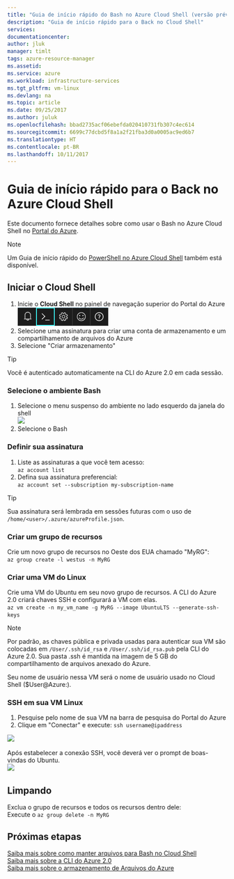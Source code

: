 ```yaml
---
title: "Guia de início rápido do Bash no Azure Cloud Shell (versão prévia) | Microsoft Docs"
description: "Guia de início rápido para o Back no Cloud Shell"
services: 
documentationcenter: 
author: jluk
manager: timlt
tags: azure-resource-manager
ms.assetid: 
ms.service: azure
ms.workload: infrastructure-services
ms.tgt_pltfrm: vm-linux
ms.devlang: na
ms.topic: article
ms.date: 09/25/2017
ms.author: juluk
ms.openlocfilehash: bbad2735acf06ebefda020410731fb307c4ec614
ms.sourcegitcommit: 6699c77dcbd5f8a1a2f21fba3d0a0005ac9ed6b7
ms.translationtype: HT
ms.contentlocale: pt-BR
ms.lasthandoff: 10/11/2017
---
```

# <a name="quickstart-for-bash-in-azure-cloud-shell"></a>Guia de início rápido para o Back no Azure Cloud Shell

Este documento fornece detalhes sobre como usar o Bash no Azure Cloud Shell no [Portal do Azure](https://ms.portal.azure.com/).

> [!NOTE]
> Um Guia de início rápido do [PowerShell no Azure Cloud Shell](quickstart-powershell.md) também está disponível.

## <a name="start-cloud-shell"></a>Iniciar o Cloud Shell
1. Inicie o **Cloud Shell** no painel de navegação superior do Portal do Azure <br>
![](media/quickstart/shell-icon.png)
2. Selecione uma assinatura para criar uma conta de armazenamento e um compartilhamento de arquivos do Azure
3. Selecione "Criar armazenamento"

> [!TIP]
> Você é autenticado automaticamente na CLI do Azure 2.0 em cada sessão.

### <a name="select-the-bash-environment"></a>Selecione o ambiente Bash
1. Selecione o menu suspenso do ambiente no lado esquerdo da janela do shell <br>
![](media/quickstart/env-selector.png)
2. Selecione o Bash

### <a name="set-your-subscription"></a>Definir sua assinatura
1. Liste as assinaturas a que você tem acesso: <br>
`az account list`
2. Defina sua assinatura preferencial: <br>
`az account set --subscription my-subscription-name`

> [!TIP]
> Sua assinatura será lembrada em sessões futuras com o uso de `/home/<user>/.azure/azureProfile.json`.

### <a name="create-a-resource-group"></a>Criar um grupo de recursos
Crie um novo grupo de recursos no Oeste dos EUA chamado "MyRG": <br>
`az group create -l westus -n MyRG` <br>

### <a name="create-a-linux-vm"></a>Criar uma VM do Linux
Crie uma VM do Ubuntu em seu novo grupo de recursos. A CLI do Azure 2.0 criará chaves SSH e configurará a VM com elas. <br>
`az vm create -n my_vm_name -g MyRG --image UbuntuLTS --generate-ssh-keys`

> [!NOTE]
> Por padrão, as chaves pública e privada usadas para autenticar sua VM são colocadas em `/User/.ssh/id_rsa` e `/User/.ssh/id_rsa.pub` pela CLI do Azure 2.0. Sua pasta .ssh é mantida na imagem de 5 GB do compartilhamento de arquivos anexado do Azure.

Seu nome de usuário nessa VM será o nome de usuário usado no Cloud Shell ($User@Azure:).

### <a name="ssh-into-your-linux-vm"></a>SSH em sua VM Linux
1. Pesquise pelo nome de sua VM na barra de pesquisa do Portal do Azure
2. Clique em "Conectar" e execute: `ssh username@ipaddress`

![](media/quickstart/sshcmd-copy.png)

Após estabelecer a conexão SSH, você deverá ver o prompt de boas-vindas do Ubuntu. <br>
![](media/quickstart/ubuntu-welcome.png)

## <a name="cleaning-up"></a>Limpando 
Exclua o grupo de recursos e todos os recursos dentro dele: <br>
Execute o `az group delete -n MyRG`

## <a name="next-steps"></a>Próximas etapas
[Saiba mais sobre como manter arquivos para Bash no Cloud Shell](persisting-shell-storage.md) <br>
[Saiba mais sobre a CLI do Azure 2.0](https://docs.microsoft.com/cli/azure/) <br>
[Saiba mais sobre o armazenamento de Arquivos do Azure](../storage/files/storage-files-introduction.md) <br>